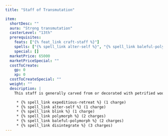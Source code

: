 ```yaml
---
title: "Staff of Transmutation"

item:
  shortDesc: ""
  aura: "Strong transmutation"
  casterLevel: "13th"
  prerequisites:
    feats: ["{% feat_link craft-staff %}"]
    spells: ["{% spell_link alter-self %}", "{% spell_link baleful-polymorph %}", "{% spell_link blink %}", "{% spell_link disintegrate %}", "{% spell_link expeditious-retreat %}", "{% spell_link polymorph %}"]
    special: []
  marketPrice: 65000
  marketPriceSpecial: ""
  costToCreate:
    gp: 0
    xp: 0
  costToCreateSpecial: ""
  weight: ""
  description: |
    This staff is generally carved from or decorated with petrified wood and allows use of the following spells:

     * {% spell_link expeditious-retreat %} (1 charge)
     * {% spell_link alter-self %} (1 charge)
     * {% spell_link blink %} (1 charge)
     * {% spell_link polymorph %} (2 charges)
     * {% spell_link baleful-polymorph %} (2 charges)
     * {% spell_link disintegrate %} (3 charges)
---
```



